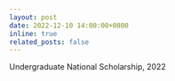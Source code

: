 ```yaml
---
layout: post
date: 2022-12-10 14:00:00+0800
inline: true
related_posts: false
---
```


Undergraduate National Scholarship, 2022
